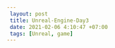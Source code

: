 ```yaml
---
 layout: post
 title: Unreal-Engine-Day3
 date: 2021-02-06 4:10:47 +07:00
 tags: [Unreal, game]
---
```

